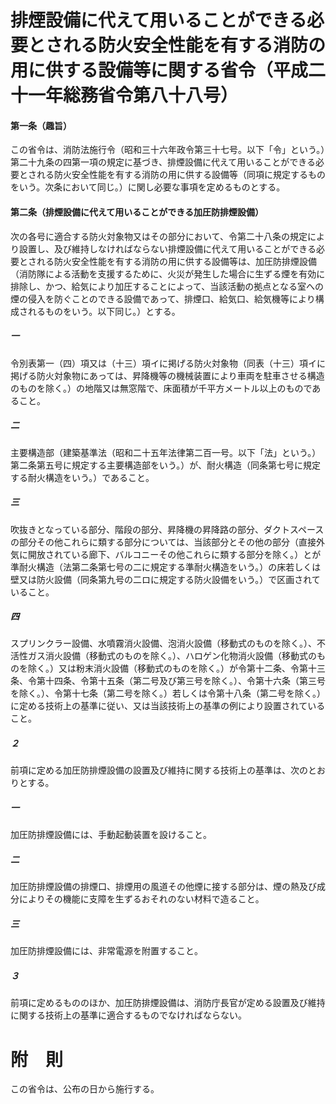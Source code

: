 # 排煙設備に代えて用いることができる必要とされる防火安全性能を有する消防の用に供する設備等に関する省令（平成二十一年総務省令第八十八号）
#### 第一条（趣旨）
この省令は、消防法施行令（昭和三十六年政令第三十七号。以下「令」という。）第二十九条の四第一項の規定に基づき、排煙設備に代えて用いることができる必要とされる防火安全性能を有する消防の用に供する設備等（同項に規定するものをいう。次条において同じ。）に関し必要な事項を定めるものとする。
#### 第二条（排煙設備に代えて用いることができる加圧防排煙設備）
次の各号に適合する防火対象物又はその部分において、令第二十八条の規定により設置し、及び維持しなければならない排煙設備に代えて用いることができる必要とされる防火安全性能を有する消防の用に供する設備等は、加圧防排煙設備（消防隊による活動を支援するために、火災が発生した場合に生ずる煙を有効に排除し、かつ、給気により加圧することによって、当該活動の拠点となる室への煙の侵入を防ぐことのできる設備であって、排煙口、給気口、給気機等により構成されるものをいう。以下同じ。）とする。
##### 一
令別表第一（四）項又は（十三）項イに掲げる防火対象物（同表（十三）項イに掲げる防火対象物にあっては、昇降機等の機械装置により車両を駐車させる構造のものを除く。）の地階又は無窓階で、床面積が千平方メートル以上のものであること。
##### 二
主要構造部（建築基準法（昭和二十五年法律第二百一号。以下「法」という。）第二条第五号に規定する主要構造部をいう。）が、耐火構造（同条第七号に規定する耐火構造をいう。）であること。
##### 三
吹抜きとなっている部分、階段の部分、昇降機の昇降路の部分、ダクトスペースの部分その他これらに類する部分については、当該部分とその他の部分（直接外気に開放されている廊下、バルコニーその他これらに類する部分を除く。）とが準耐火構造（法第二条第七号の二に規定する準耐火構造をいう。）の床若しくは壁又は防火設備（同条第九号の二ロに規定する防火設備をいう。）で区画されていること。
##### 四
スプリンクラー設備、水噴霧消火設備、泡消火設備（移動式のものを除く。）、不活性ガス消火設備（移動式のものを除く。）、ハロゲン化物消火設備（移動式のものを除く。）又は粉末消火設備（移動式のものを除く。）が令第十二条、令第十三条、令第十四条、令第十五条（第二号及び第三号を除く。）、令第十六条（第三号を除く。）、令第十七条（第二号を除く。）若しくは令第十八条（第二号を除く。）に定める技術上の基準に従い、又は当該技術上の基準の例により設置されていること。
##### ２
前項に定める加圧防排煙設備の設置及び維持に関する技術上の基準は、次のとおりとする。
##### 一
加圧防排煙設備には、手動起動装置を設けること。
##### 二
加圧防排煙設備の排煙口、排煙用の風道その他煙に接する部分は、煙の熱及び成分によりその機能に支障を生ずるおそれのない材料で造ること。
##### 三
加圧防排煙設備には、非常電源を附置すること。
##### ３
前項に定めるもののほか、加圧防排煙設備は、消防庁長官が定める設置及び維持に関する技術上の基準に適合するものでなければならない。
# 附　則
この省令は、公布の日から施行する。

